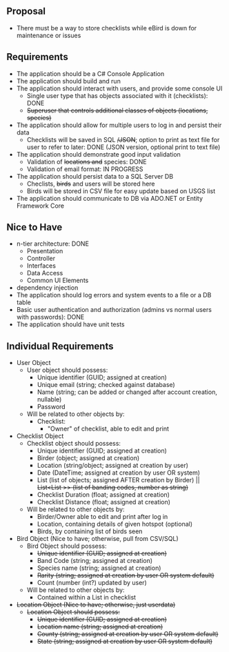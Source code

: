 ## Proposal
- There must be a way to store checklists while eBird is down for maintenance or issues

## Requirements

- The application should be a C# Console Application
- The application should build and run
- The application should interact with users, and provide some console UI
    - Single user type that has objects associated with it (checklists): DONE
    - ~~Superuser that controls additional classes of objects (locations, species)~~
- The application should allow for multiple users to log in and persist their data
    - Checklists will be saved in SQL ~~/JSON~~; option to print as text file for user to refer to later: DONE (JSON version, optional print to text file)
- The application should demonstrate good input validation
    - Validation of ~~locations and~~ species: DONE
    - Validation of email format: IN PROGRESS
- The application should persist data to a SQL Server DB
    - Checlists, ~~birds~~ and users will be stored here
    - Birds will be stored in CSV file for easy update based on USGS list
- The application should communicate to DB via ADO.NET or Entity Framework Core


## Nice to Have

- n-tier architecture: DONE
    - Presentation
    - Controller
    - Interfaces
    - Data Access
    - Common UI Elements
- dependency injection
- The application should log errors and system events to a file or a DB table
- Basic user authentication and authorization (admins vs normal users with passwords): DONE
- The application should have unit tests

## Individual Requirements
- User Object
    - User object should possess:
        - Unique identifier (GUID; assigned at creation)
        - Unique email (string; checked against database)
        - Name (string; can be added or changed after account creation, nullable)
        - Password
    - Will be related to other objects by:
        - Checklist:
            - "Owner" of checklist, able to edit and print
- Checklist Object
    - Checklist object should possess:
        - Unique identifier (GUID; assigned at creation)
        - Birder (object; assigned at creation)
        - Location (string/object; assigned at creation by user)
        - Date (DateTime; assigned at creation by user OR system)
        - List<Bird> (list of objects; assigned AFTER creation by Birder) || ~~List<List <string>>> (list of banding codes, number as string)~~
        - Checklist Duration (float; assigned at creation)
        - Checklist Distance (float; assigned at creation)
    - Will be related to other objects by:
        - Birder/Owner able to edit and print after log in
        - Location, containing details of given hotspot (optional)
        - Birds, by containing list of birds seen
- Bird Object (Nice to have; otherwise, pull from CSV/SQL)
    - Bird Object should possess:
        - ~~Unique identifier (GUID; assigned at creation)~~
        - Band Code (string; assigned at creation)
        - Species name (string; assigned at creation)
        - ~~Rarity (string; assigned at creation by user OR system default)~~
        - Count (number (int?) updated by user)
    - Will be related to other objects by:
        - Contained within a List in checklist
- ~~Location Object (Nice to have; otherwise, just userdata)~~
    - ~~Location Object should possess:~~
        - ~~Unique identifier (GUID; assigned at creation)~~
        - ~~Location name (string; assigned at creation)~~
        - ~~County (string; assigned at creation by user OR system default)~~
        - ~~State (string; assigned at creation by user OR system default)~~

